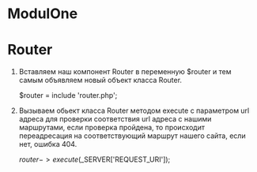 # ModulOne

# Router

1. Вставляем наш компонент Router в переменную $router и тем самым объявляем новый объект класса Router.

	$router = include 'router.php';

2.  Вызываем обьект класса Router методом execute с параметром url адреса для проверки соответствия url адреса с нашими маршрутами, если проверка пройдена, то происходит переадресация на соответствующий маршрут нашего сайта, если нет, ошибка 404.

	$router->execute($_SERVER['REQUEST_URI']);
	

